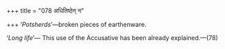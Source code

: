 +++
title = "078 अधितिष्ठेन् न"

+++
‘*Potsherds*’—broken pieces of earthenware.

‘*Long life*’— This use of the Accusative has been already
explained.—(78)


